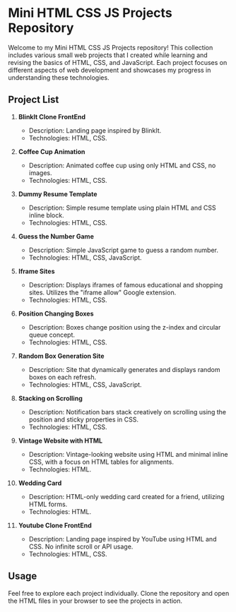 # Mini HTML CSS JS Projects Repository

Welcome to my Mini HTML CSS JS Projects repository! This collection includes various small web projects that I created while learning and revising the basics of HTML, CSS, and JavaScript. Each project focuses on different aspects of web development and showcases my progress in understanding these technologies.

## Project List

1. **BlinkIt Clone FrontEnd**
   - Description: Landing page inspired by BlinkIt.
   - Technologies: HTML, CSS.

2. **Coffee Cup Animation**
   - Description: Animated coffee cup using only HTML and CSS, no images.
   - Technologies: HTML, CSS.

3. **Dummy Resume Template**
   - Description: Simple resume template using plain HTML and CSS inline block.
   - Technologies: HTML, CSS.

4. **Guess the Number Game**
   - Description: Simple JavaScript game to guess a random number.
   - Technologies: HTML, CSS, JavaScript.

5. **Iframe Sites**
   - Description: Displays iframes of famous educational and shopping sites. Utilizes the "iframe allow" Google extension.
   - Technologies: HTML, CSS.

6. **Position Changing Boxes**
   - Description: Boxes change position using the z-index and circular queue concept.
   - Technologies: HTML, CSS.

7. **Random Box Generation Site**
   - Description: Site that dynamically generates and displays random boxes on each refresh.
   - Technologies: HTML, CSS, JavaScript.

8. **Stacking on Scrolling**
   - Description: Notification bars stack creatively on scrolling using the position and sticky properties in CSS.
   - Technologies: HTML, CSS.

9. **Vintage Website with HTML**
   - Description: Vintage-looking website using HTML and minimal inline CSS, with a focus on HTML tables for alignments.
   - Technologies: HTML.

10. **Wedding Card**
    - Description: HTML-only wedding card created for a friend, utilizing HTML forms.
    - Technologies: HTML.

11. **Youtube Clone FrontEnd**
    - Description: Landing page inspired by YouTube using HTML and CSS. No infinite scroll or API usage.
    - Technologies: HTML, CSS.

## Usage

Feel free to explore each project individually. Clone the repository and open the HTML files in your browser to see the projects in action.
